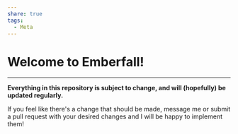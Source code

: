```yaml
---
share: true
tags:
  - Meta
---
```


# Welcome to Emberfall!



---

**Everything in this repository is subject to change, and will (hopefully) be updated regularly.**


If you feel like there's a change that should be made, message me or submit a pull request with your desired changes and I will be happy to implement them!